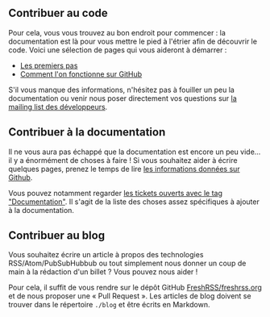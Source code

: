 ## Contribuer au code

Pour cela, vous vous trouvez au bon endroit pour commencer : la documentation est là pour vous mettre le pied à l'étrier afin de découvrir le code. Voici une sélection de pages qui vous aideront à démarrer :

- [Les premiers pas](developers/01_First_steps.md)
- [Comment l'on fonctionne sur GitHub](developers/02_Github.md)

S'il vous manque des informations, n'hésitez pas à fouiller un peu la documentation ou venir nous poser directement vos questions sur [la mailing list des développeurs](https://freshrss.org/mailman/listinfo/dev).

## Contribuer à la documentation

Il ne vous aura pas échappé que la documentation est encore un peu vide… il y a énormément de choses à faire ! Si vous souhaitez aider à écrire quelques pages, prenez le temps de lire [les informations données sur Github](https://github.com/FreshRSS/documentation/blob/master/README.fr.md).

Vous pouvez notamment regarder [les tickets ouverts avec le tag "Documentation"](https://github.com/FreshRSS/FreshRSS/issues?labels=Documentation&state=open). Il s'agit de la liste des choses assez spécifiques à ajouter à la documentation.

## Contribuer au blog

Vous souhaitez écrire un article à propos des technologies RSS/Atom/PubSubHubbub ou tout simplement nous donner un coup de main à la rédaction d'un billet ? Vous pouvez nous aider !

Pour cela, il suffit de vous rendre sur le dépôt GitHub [FreshRSS/freshrss.org](https://github.com/FreshRSS/freshrss.org) et de nous proposer une « Pull Request ». Les articles de blog doivent se trouver dans le répertoire `./blog` et être écrits en Markdown.
